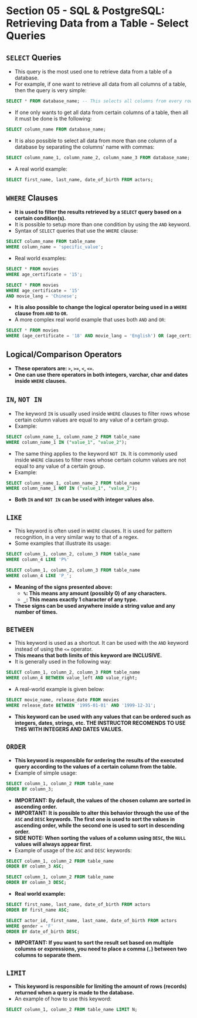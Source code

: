# Section 05 - SQL & PostgreSQL: Retrieving Data from a Table - Select Queries

## ```SELECT``` Queries
* This query is the most used one to retrieve data from a table of a database.
* For example, if one want to retrieve all data from all columns of a table, then the query is very simple:
```SQL
SELECT * FROM database_name; -- This selects all columns from every row of a table from the database.
```
* If one only wants to get all data from certain columns of a table, then all it must be done is the following:
```SQL
SELECT column_name FROM database_name;
```
* It is also possible to select all data from more than one column of a database by separating the columns' name with commas:
```SQL
SELECT column_name_1, column_name_2, column_name_3 FROM database_name;;
```
* A real world example:
```SQL
SELECT first_name, last_name, date_of_birth FROM actors;
```


## ```WHERE``` Clauses
* __It is used to filter the results retrieved by a ```SELECT``` query based on a certain condition(s).__
* It is possible to setup more than one condition by using the ```AND``` keyword.
* Syntax of ```SELECT``` queries that use the ```WHERE``` clause:
```SQL
SELECT column_name FROM table_name
WHERE column_name = 'specific_value';
```
* Real world examples:
```SQL
SELECT * FROM movies
WHERE age_certificate = '15';

SELECT * FROM movies
WHERE age_certificate = '15'
AND movie_lang = 'Chinese';
```
* __It is also possible to change the logical operator being used in a ```WHERE``` clause from ```AND``` to ```OR```.__
* A more complex real world example that uses both ```AND``` and ```OR```:
```SQL
SELECT * FROM movies
WHERE (age_certificate = '18' AND movie_lang = 'English') OR (age_certificate = '15' AND movie_lang = 'Chinese');
```


## Logical/Comparison Operators
* __These operators are: ```>```, ```>=```, ```<```, ```<=```.__
* __One can use there operators in both integers, varchar, char and dates inside ```WHERE``` clauses.__


## ```IN```, ```NOT IN```
* The keyword ```IN``` is usually used inside ```WHERE``` clauses to filter rows whose certain column values are equal to any value of a certain group.
* Example:
```SQL
SELECT column_name_1, column_name_2 FROM table_name
WHERE column_name_1 IN ("value_1", "value_2");
```
* The same thing applies to the keyword ```NOT IN```. It is commonly used inside ```WHERE``` clauses to filter rows whose certain column values are not equal to any value of a certain group.
* Example:
```SQL
SELECT column_name_1, column_name_2 FROM table_name
WHERE column_name_1 NOT IN ("value_1", "value_2");
```
* __Both ```IN``` and ```NOT IN``` can be used with integer values also.__


## ```LIKE```
* This keyword is often used in ```WHERE``` clauses. It is used for pattern recognition, in a very similar way to that of a regex.
* Some examples that illustrate its usage:
```SQL
SELECT column_1, column_2, column_3 FROM table_name
WHERE column_4 LIKE 'P%'

SELECT column_1, column_2, column_3 FROM table_name
WHERE column_4 LIKE 'P_';
```
* __Meaning of the signs presented above:__
  * __```%```: This means any amount (possibly 0) of any characters.__
  * __```_```: This means exactly 1 character of any type.__
* __These signs can be used anywhere inside a string value and any number of times.__


## ```BETWEEN```
* This keyword is used as a shortcut. It can be used with the ```AND``` keyword instead of using the ````<=```` operator.
* __This means that both limits of this keyword are INCLUSIVE.__
* It is generally used in the following way:
```SQL
SELECT column_1, column_2, column_3 FROM table_name
WHERE column_4 BETWEEN value_left AND value_right;
```
* A real-world example is given below:
```SQL
SELECT movie_name, release_date FROM movies
WHERE release_date BETWEEN '1995-01-01' AND '1999-12-31';
```
* __This keyword can be used with any values that can be ordered such as integers, dates, strings, etc. THE INSTRUCTOR RECOMENDS TO USE THIS WITH INTEGERS AND DATES VALUES.__


## ```ORDER```
* __This keyword is responsible for ordering the results of the executed query according to the values of a certain column from the table.__
* Example of simple usage:
```SQL
SELECT column_1, column_2 FROM table_name
ORDER BY column_3;
```
* __IMPORTANT: By default, the values of the chosen column are sorted in ascending order.__
* __IMPORTANT: It is possible to alter this behavior through the use of the ```ASC``` and ```DESC``` keywords. The first one is used to sort the values in ascending order, while the second one is used to sort in descending order.__
* __SIDE NOTE: When sorting the values of a column using ```DESC```, the ```NULL``` values will always appear first.__
* Example of usage of the ```ASC``` and ```DESC``` keywords:
```SQL
SELECT column_1, column_2 FROM table_name
ORDER BY column_3 ASC;

SELECT column_1, column_2 FROM table_name
ORDER BY column_3 DESC;
```
* __Real world example:__
```SQL
SELECT first_name, last_name, date_of_birth FROM actors
ORDER BY first_name ASC;

SELECT actor_id, first_name, last_name, date_of_birth FROM actors
WHERE gender = 'F'
ORDER BY date_of_birth DESC;
```
* __IMPORTANT: If you want to sort the result set based on multiple columns or expressions, you need to place a comma (```,```) between two columns to separate them.__


## ```LIMIT```
* __This keyword is responsible for limiting the amount of rows (records) returned when a query is made to the database.__
* An example of how to use this keyword:
```SQL
SELECT column_1, column_2 FROM table_name LIMIT N;
```